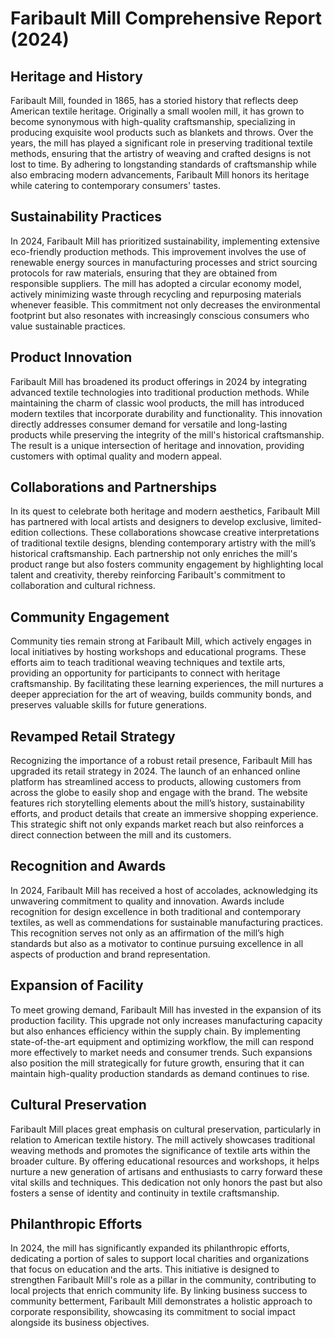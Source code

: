 # Faribault Mill Comprehensive Report (2024)

## Heritage and History
Faribault Mill, founded in 1865, has a storied history that reflects deep American textile heritage. Originally a small woolen mill, it has grown to become synonymous with high-quality craftsmanship, specializing in producing exquisite wool products such as blankets and throws. Over the years, the mill has played a significant role in preserving traditional textile methods, ensuring that the artistry of weaving and crafted designs is not lost to time. By adhering to longstanding standards of craftsmanship while also embracing modern advancements, Faribault Mill honors its heritage while catering to contemporary consumers' tastes.

## Sustainability Practices
In 2024, Faribault Mill has prioritized sustainability, implementing extensive eco-friendly production methods. This improvement involves the use of renewable energy sources in manufacturing processes and strict sourcing protocols for raw materials, ensuring that they are obtained from responsible suppliers. The mill has adopted a circular economy model, actively minimizing waste through recycling and repurposing materials whenever feasible. This commitment not only decreases the environmental footprint but also resonates with increasingly conscious consumers who value sustainable practices.

## Product Innovation
Faribault Mill has broadened its product offerings in 2024 by integrating advanced textile technologies into traditional production methods. While maintaining the charm of classic wool products, the mill has introduced modern textiles that incorporate durability and functionality. This innovation directly addresses consumer demand for versatile and long-lasting products while preserving the integrity of the mill's historical craftsmanship. The result is a unique intersection of heritage and innovation, providing customers with optimal quality and modern appeal.

## Collaborations and Partnerships
In its quest to celebrate both heritage and modern aesthetics, Faribault Mill has partnered with local artists and designers to develop exclusive, limited-edition collections. These collaborations showcase creative interpretations of traditional textile designs, blending contemporary artistry with the mill’s historical craftsmanship. Each partnership not only enriches the mill's product range but also fosters community engagement by highlighting local talent and creativity, thereby reinforcing Faribault's commitment to collaboration and cultural richness.

## Community Engagement
Community ties remain strong at Faribault Mill, which actively engages in local initiatives by hosting workshops and educational programs. These efforts aim to teach traditional weaving techniques and textile arts, providing an opportunity for participants to connect with heritage craftsmanship. By facilitating these learning experiences, the mill nurtures a deeper appreciation for the art of weaving, builds community bonds, and preserves valuable skills for future generations.

## Revamped Retail Strategy
Recognizing the importance of a robust retail presence, Faribault Mill has upgraded its retail strategy in 2024. The launch of an enhanced online platform has streamlined access to products, allowing customers from across the globe to easily shop and engage with the brand. The website features rich storytelling elements about the mill’s history, sustainability efforts, and product details that create an immersive shopping experience. This strategic shift not only expands market reach but also reinforces a direct connection between the mill and its customers.

## Recognition and Awards
In 2024, Faribault Mill has received a host of accolades, acknowledging its unwavering commitment to quality and innovation. Awards include recognition for design excellence in both traditional and contemporary textiles, as well as commendations for sustainable manufacturing practices. This recognition serves not only as an affirmation of the mill’s high standards but also as a motivator to continue pursuing excellence in all aspects of production and brand representation.

## Expansion of Facility
To meet growing demand, Faribault Mill has invested in the expansion of its production facility. This upgrade not only increases manufacturing capacity but also enhances efficiency within the supply chain. By implementing state-of-the-art equipment and optimizing workflow, the mill can respond more effectively to market needs and consumer trends. Such expansions also position the mill strategically for future growth, ensuring that it can maintain high-quality production standards as demand continues to rise.

## Cultural Preservation
Faribault Mill places great emphasis on cultural preservation, particularly in relation to American textile history. The mill actively showcases traditional weaving methods and promotes the significance of textile arts within the broader culture. By offering educational resources and workshops, it helps nurture a new generation of artisans and enthusiasts to carry forward these vital skills and techniques. This dedication not only honors the past but also fosters a sense of identity and continuity in textile craftsmanship.

## Philanthropic Efforts
In 2024, the mill has significantly expanded its philanthropic efforts, dedicating a portion of sales to support local charities and organizations that focus on education and the arts. This initiative is designed to strengthen Faribault Mill's role as a pillar in the community, contributing to local projects that enrich community life. By linking business success to community betterment, Faribault Mill demonstrates a holistic approach to corporate responsibility, showcasing its commitment to social impact alongside its business objectives.